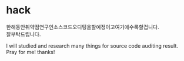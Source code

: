 # hack

한해동안취약점연구인소스코드오디팅을할예정이고여기에수록할겁니다.<br>
잘부탁드립니다.

I will studied and research many things for source code auditing result.<br>
Pray for me! thanks!

